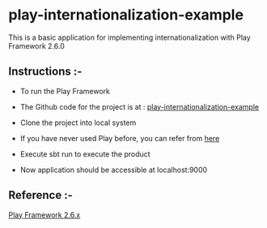#  play-internationalization-example

This is a basic application for implementing internationalization with Play Framework 2.6.0

## Instructions :-

- To run the Play Framework

- The Github code for the project is at : [play-internationalization-example](https://github.com/knoldus/play-internationalization-example)

- Clone the project into local system

- If you have never used Play before, you can refer from [here](http://www.playframework.com/download) 

- Execute sbt run to execute the product

- Now application should be accessible at localhost:9000
  
## Reference :-
  
  [Play Framework 2.6.x](https://www.playframework.com/documentation/2.6.x/ScalaI18N)
  